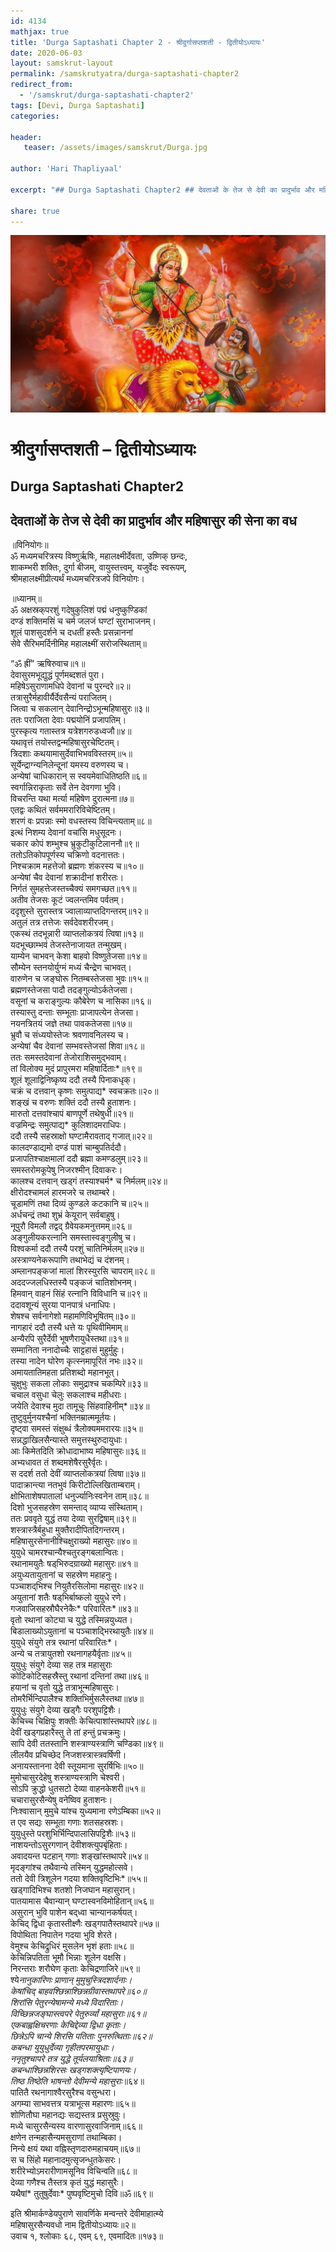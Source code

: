 ```yaml
---
id: 4134    
mathjax: true    
title: 'Durga Saptashati Chapter 2 - श्रीदुर्गासप्तशती - द्वितीयोऽध्यायः'    
date: 2020-06-03    
layout: samskrut-layout 
permalink: /samskrutyatra/durga-saptashati-chapter2
redirect_from: 
  - '/samskrut/durga-saptashati-chapter2'
tags: [Devi, Durga Saptashati]    
categories:    
    
header:    
   teaser: /assets/images/samskrut/Durga.jpg    
    
author: 'Hari Thapliyaal'    
    
excerpt: "## Durga Saptashati Chapter2 ## देवताओं के तेज से देवी का प्रादुर्भाव और महिषासुर की सेना का वध ॥विनियोगः॥ ॐ मध्यमचरित्रस्य विष्णुर्ऋषिः, महालक्ष्मीर्देवता, उष्णिक् छन्दः, शाकम्भरी शक्तिः, दुर्गा बीजम्, वायुस्तत्त्वम्, यजुर्वेदः स्वरूपम्, श्रीमहालक्ष्मीप्रीत्यर्थं मध्यमचरित्रजपे विनियोगः। ॥ध्यानम्॥ ॐ अक्षस्रक्‌परशुं गदेषुकुलिशं पद्मं"
    
share: true    
---
```

![](/assets/images/samskrut/Durga.jpg)    
    
# श्रीदुर्गासप्तशती – द्वितीयोऽध्यायः    
## Durga Saptashati Chapter2    
    
## देवताओं के तेज से देवी का प्रादुर्भाव और महिषासुर की सेना का वध    
    
॥विनियोगः॥    
ॐ मध्यमचरित्रस्य विष्णुर्ऋषिः, महालक्ष्मीर्देवता, उष्णिक् छन्दः,    
शाकम्भरी शक्तिः, दुर्गा बीजम्, वायुस्तत्त्वम्, यजुर्वेदः स्वरूपम्,    
श्रीमहालक्ष्मीप्रीत्यर्थं मध्यमचरित्रजपे विनियोगः।    
    
॥ध्यानम्॥    
ॐ अक्षस्रक्‌परशुं गदेषुकुलिशं पद्मं धनुष्कुण्डिकां    
दण्डं शक्तिमसिं च चर्म जलजं घण्टां सुराभाजनम्।    
शूलं पाशसुदर्शने च दधतीं हस्तैः प्रसन्नाननां    
सेवे सैरिभमर्दिनीमिह महालक्ष्मीं सरोजस्थिताम्॥    
    
“ॐ ह्रीं” ऋषिरुवाच॥१॥    
देवासुरमभूद्युद्धं पूर्णमब्दशतं पुरा।    
महिषेऽसुराणामधिपे देवानां च पुरन्दरे॥२॥    
तत्रासुरैर्महावीर्यैर्देवसैन्यं पराजितम्।    
जित्वा च सकलान् देवानिन्द्रोऽभून्महिषासुरः॥३॥    
ततः पराजिता देवाः पद्मयोनिं प्रजापतिम्।    
पुरस्कृत्य गतास्तत्र यत्रेशगरुडध्वजौ॥४॥    
यथावृत्तं तयोस्तद्वन्महिषासुरचेष्टितम्।    
त्रिदशाः कथयामासुर्देवाभिभवविस्तरम्॥५॥    
सूर्येन्द्राग्न्यनिलेन्दूनां यमस्य वरुणस्य च।    
अन्येषां चाधिकारान् स स्वयमेवाधितिष्ठति॥६॥    
स्वर्गान्निराकृताः सर्वे तेन देवगणा भुवि।    
विचरन्ति यथा मर्त्या महिषेण दुरात्मना॥७॥    
एतद्वः कथितं सर्वममरारिविचेष्टितम्।    
शरणं वः प्रपन्नाः स्मो वधस्तस्य विचिन्त्यताम्॥८॥    
इत्थं निशम्य देवानां वचांसि मधुसूदनः।    
चकार कोपं शम्भुश्च भ्रुकुटीकुटिलाननौ॥९॥    
ततोऽतिकोपपूर्णस्य चक्रिणो वदनात्ततः।    
निश्‍चक्राम महत्तेजो ब्रह्मणः शंकरस्य च॥१०॥    
अन्येषां चैव देवानां शक्रादीनां शरीरतः।    
निर्गतं सुमहत्तेजस्तच्चैक्यं समगच्छत॥११॥    
अतीव तेजसः कूटं ज्वलन्तमिव पर्वतम्।    
ददृशुस्ते सुरास्तत्र ज्वालाव्याप्तदिगन्तरम्॥१२॥    
अतुलं तत्र तत्तेजः सर्वदेवशरीरजम्।    
एकस्थं तदभून्नारी व्याप्तलोकत्रयं त्विषा॥१३॥    
यदभूच्छाम्भवं तेजस्तेनाजायत तन्मुखम्।    
याम्येन चाभवन् केशा बाहवो विष्णुतेजसा॥१४॥    
सौम्येन स्तनयोर्युग्मं मध्यं चैन्द्रेण चाभवत्।    
वारुणेन च जङ्‍घोरू नितम्बस्तेजसा भुवः॥१५॥    
ब्रह्मणस्तेजसा पादौ तदङ्‌गुल्योऽर्कतेजसा।    
वसूनां च कराङ्‌गुल्यः कौबेरेण च नासिका॥१६॥    
तस्यास्तु दन्ताः सम्भूताः प्राजापत्येन तेजसा।    
नयनत्रितयं जज्ञे तथा पावकतेजसा॥१७॥    
भ्रुवौ च संध्ययोस्तेजः श्रवणावनिलस्य च।    
अन्येषां चैव देवानां सम्भवस्तेजसां शिवा॥१८॥    
ततः समस्तदेवानां तेजोराशिसमुद्भवाम्।    
तां विलोक्य मुदं प्रापुरमरा महिषार्दिताः*॥१९॥    
शूलं शूलाद्विनिष्कृष्य ददौ तस्यै पिनाकधृक्।    
चक्रं च दत्तवान् कृष्णः समुत्पाद्य* स्वचक्रतः॥२०॥    
शङ्‌खं च वरुणः शक्तिं ददौ तस्यै हुताशनः।    
मारुतो दत्तवांश्‍चापं बाणपूर्णे तथेषुधी॥२१॥    
वज्रमिन्द्रः समुत्पाद्य* कुलिशादमराधिपः।    
ददौ तस्यै सहस्राक्षो घण्टामैरावताद् गजात्॥२२॥    
कालदण्डाद्यमो दण्डं पाशं चाम्बुपतिर्ददौ।    
प्रजापतिश्‍चाक्षमालां ददौ ब्रह्मा कमण्डलुम्॥२३॥    
समस्तरोमकूपेषु निजरश्मीन् दिवाकरः।    
कालश्‍च दत्तवान् खड्‌गं तस्याश्‍चर्म* च निर्मलम्॥२४॥    
क्षीरोदश्‍चामलं हारमजरे च तथाम्बरे।    
चूडामणिं तथा दिव्यं कुण्डले कटकानि च॥२५॥    
अर्धचन्द्रं तथा शुभ्रं केयूरान् सर्वबाहुषु।    
नूपुरौ विमलौ तद्वद् ग्रैवेयकमनुत्तमम्॥२६॥    
अङ्‌गुलीयकरत्‍नानि समस्तास्वङ्‌गुलीषु च।    
विश्‍वकर्मा ददौ तस्यै परशुं चातिनिर्मलम्॥२७॥    
अस्त्राण्यनेकरूपाणि तथाभेद्यं च दंशनम्।    
अम्लानपङ्‌कजां मालां शिरस्युरसि चापराम्॥२८॥    
अददज्जलधिस्तस्यै पङ्‌कजं चातिशोभनम्।    
हिमवा‍न् वाहनं सिंहं रत्‍नानि विविधानि च॥२९॥    
ददावशून्यं सुरया पानपात्रं धनाधिपः।    
शेषश्‍च सर्वनागेशो महामणिविभूषितम्॥३०॥    
नागहारं ददौ तस्यै धत्ते यः पृथिवीमिमाम्॥    
अन्यैरपि सुरैर्देवी भूषणैरायुधैस्तथा॥३१॥    
सम्मानिता ननादोच्चैः साट्टहासं मुहुर्मुहुः।    
तस्या नादेन घोरेण कृत्स्नमापूरितं नभः॥३२॥    
अमायतातिमहता प्रतिशब्दो महानभूत्।    
चुक्षुभुः सकला लोकाः समुद्राश्‍च चकम्पिरे॥३३॥    
चचाल वसुधा चेलुः सकलाश्‍च महीधराः।    
जयेति देवाश्‍च मुदा तामूचुः सिंहवाहिनीम्*॥३४॥    
तुष्टुवुर्मुनयश्‍चैनां भक्तिनम्रात्ममूर्तयः।    
दृष्ट्‌वा समस्तं संक्षुब्धं त्रैलोक्यममरारयः॥३५॥    
सन्नद्धाखिलसैन्यास्ते समुत्तस्थुरुदायुधाः।    
आः किमेतदिति क्रोधादाभाष्य महिषासुरः॥३६॥    
अभ्यधावत तं शब्दमशेषैरसुरैर्वृतः।    
स ददर्श ततो देवीं व्याप्तलोकत्रयां त्विषा॥३७॥    
पादाक्रान्त्या नतभुवं किरीटोल्लिखिताम्बराम्।    
क्षोभिताशेषपातालां धनुर्ज्यानिःस्वनेन ताम्॥३८॥    
दिशो भुजसहस्रेण समन्ताद् व्याप्य संस्थिताम्।    
ततः प्रववृते युद्धं तया देव्या सुरद्विषाम्॥३९॥    
शस्त्रास्त्रैर्बहुधा मुक्तैरादीपितदिगन्तरम्।    
महिषासुरसेनानीश्‍चिक्षुराख्यो महासुरः॥४०॥    
युयुधे चामरश्‍चान्यैश्‍चतुरङ्‌गबलान्वितः।    
रथानामयुतैः षड्‌भिरुदग्राख्यो महासुरः॥४१॥    
अयुध्यतायुतानां च सहस्रेण महाहनुः।    
पञ्चाशद्‌भिश्‍च नियुतैरसिलोमा महासुरः॥४२॥    
अयुतानां शतैः षड्‌भिर्बाष्कलो युयुधे रणे।    
गजवाजिसहस्रौघैरनेकैः* परिवारितः*॥४३॥    
वृतो रथानां कोट्या च युद्धे तस्मिन्नयुध्यत।    
बिडालाख्योऽयुतानां च पञ्चाशद्भिरथायुतैः॥४४॥    
युयुधे संयुगे तत्र रथानां परिवारितः*।    
अन्ये च तत्रायुतशो रथनागहयैर्वृताः॥४५॥    
युयुधुः संयुगे देव्या सह तत्र महासुराः    
कोटिकोटिसहस्रैस्तु रथानां दन्तिनां तथा॥४६॥    
हयानां च वृतो युद्धे तत्राभून्महिषासुरः।    
तोमरैर्भिन्दिपालैश्‍च शक्तिभिर्मुसलैस्तथा॥४७॥    
युयुधुः संयुगे देव्या खड्‌गैः परशुपट्टिशैः।    
केचिच्च चिक्षिपुः शक्तीः केचित्पाशांस्तथापरे॥४८॥    
देवीं खड्‍गप्रहारैस्तु ते तां हन्तुं प्रचक्रमुः।    
सापि देवी ततस्तानि शस्त्राण्यस्त्राणि चण्डिका॥४९॥    
लीलयैव प्रचिच्छेद निजशस्त्रास्त्रवर्षिणी।    
अनायस्तानना देवी स्तूयमाना सुरर्षिभिः॥५०॥    
मुमोचासुरदेहेषु शस्त्राण्यस्त्राणि चेश्‍वरी।    
सोऽपि क्रुद्धो धुतसटो देव्या वाहनकेशरी॥५१॥    
चचारासुरसैन्येषु वनेष्विव हुताशनः।    
निःश्‍वासान् मुमुचे यांश्च युध्यमाना रणेऽम्बिका॥५२॥    
त एव सद्यः सम्भूता गणाः शतसहस्रशः।    
युयुधुस्ते परशुभिर्भिन्दिपालासिपट्टिशैः॥५३॥    
नाशयन्तोऽसुरगणान् देवीशक्‍त्युपबृंहिताः।    
अवादयन्त पटहान् गणाः शङ्‌खांस्तथापरे॥५४॥    
मृदङ्‌गांश्‍च तथैवान्ये तस्मिन् युद्धमहोत्सवे।    
ततो देवी त्रिशूलेन गदया शक्तिवृष्टिभिः*॥५५॥    
खड्‌गादिभिश्‍च शतशो निजघान महासुरान्।    
पातयामास चैवान्यान् घण्टास्वनविमोहितान्॥५६॥    
असुरान् भुवि पाशेन बद्‌ध्वा चान्यानकर्षयत्।    
केचिद् द्विधा कृतास्तीक्ष्णैः खड्‌गपातैस्तथापरे॥५७॥    
विपोथिता निपातेन गदया भुवि शेरते।    
वेमुश्‍च केचिद्रुधिरं मुसलेन भृशं हताः॥५८॥    
केचिन्निपतिता भूमौ भिन्नाः शूलेन वक्षसि।    
निरन्तराः शरौघेण कृताः केचिद्रणाजिरे॥५९॥    
श्ये*नानुकारिणः प्राणान् मुमुचुस्त्रिदशार्दनाः।    
केषांचिद् बाहवश्छिन्नाश्छिन्नग्रीवास्तथापरे॥६०॥    
शिरांसि पेतुरन्येषामन्ये मध्ये विदारिताः।    
विच्छिन्नजङ्‌घास्त्वपरे पेतुरुर्व्यां महासुराः॥६१॥    
एकबाह्वक्षिचरणाः केचिद्देव्या द्विधा कृताः।    
छिन्नेऽपि चान्ये शिरसि पतिताः पुनरुत्थिताः॥६२॥    
कबन्धा युयुधुर्देव्या गृहीतपरमायुधाः।    
ननृतुश्‍चापरे तत्र युद्धे तूर्यलयाश्रिताः॥६३॥    
कबन्धाश्छिन्नशिरसः खड्‌गशक्त्यृष्टिपाणयः।    
तिष्ठ तिष्ठेति भाषन्तो देवीमन्ये महासुराः*॥६४॥    
पातितै रथनागाश्‍वैरसुरैश्‍च वसुन्धरा।    
अगम्या साभवत्तत्र यत्राभूत्स महारणः॥६५॥    
शोणितौघा महानद्यः सद्यस्तत्र प्रसुस्रुवुः।    
मध्ये चासुरसैन्यस्य वारणासुरवाजिनाम्॥६६॥    
क्षणेन तन्महासैन्यमसुराणां तथाम्बिका।    
निन्ये क्षयं यथा वह्निस्तृणदारुमहाचयम्॥६७॥    
स च सिंहो महानादमुत्सृजन्धुतकेसरः।    
शरीरेभ्योऽमरारीणामसूनिव विचिन्वति॥६८॥    
देव्या गणैश्‍च तैस्तत्र कृतं युद्धं महासुरैः।    
यथैषां* तुतुषुर्देवाः* पुष्पवृष्टिमुचो दिवि॥ॐ॥६९॥    
    
इति श्रीमार्कण्डेयपुराणे सावर्णिके मन्वन्तरे देवीमाहात्म्ये    
महिषासुरसैन्यवधो नाम द्वितीयोऽध्यायः॥२॥    
उवाच १, श्‍लोकाः ६८, एवम् ६९, एवमादितः॥१७३॥     
    
